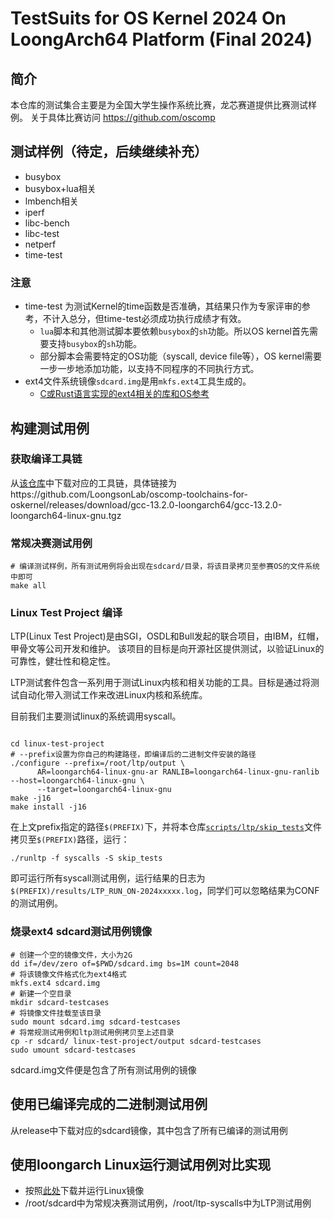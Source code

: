 # TestSuits for OS Kernel 2024 On LoongArch64 Platform (Final 2024)

## 简介

本仓库的测试集合主要是为全国大学生操作系统比赛，龙芯赛道提供比赛测试样例。
关于具体比赛访问 https://github.com/oscomp

## 测试样例（待定，后续继续补充）

- busybox
- busybox+lua相关
- lmbench相关
- iperf
- libc-bench
- libc-test
- netperf
- time-test

### 注意

- time-test 为测试Kernel的time函数是否准确，其结果只作为专家评审的参考，不计入总分，但time-test必须成功执行成绩才有效。
  - `lua`脚本和其他测试脚本要依赖`busybox`的`sh`功能。所以OS kernel首先需要支持`busybox`的`sh`功能。
  - 部分脚本会需要特定的OS功能（syscall, device file等），OS kernel需要一步一步地添加功能，以支持不同程序的不同执行方式。
- ext4文件系统镜像`sdcard.img`是用`mkfs.ext4`工具生成的。
  - [C或Rust语言实现的ext4相关的库和OS参考](https://github.com/oscomp/os-competition-info/blob/main/ref-info.md#ext4%E6%96%87%E4%BB%B6%E7%B3%BB%E7%BB%9F%E5%8F%82%E8%80%83%E5%AE%9E%E7%8E%B0)

## 构建测试用例

### 获取编译工具链

从[该仓库](https://github.com/LoongsonLab/oscomp-toolchains-for-oskernel)中下载对应的工具链，具体链接为https://github.com/LoongsonLab/oscomp-toolchains-for-oskernel/releases/download/gcc-13.2.0-loongarch64/gcc-13.2.0-loongarch64-linux-gnu.tgz

### 常规决赛测试用例

```shell
# 编译测试样例，所有测试用例将会出现在sdcard/目录，将该目录拷贝至参赛OS的文件系统中即可
make all
```

### Linux Test Project 编译
LTP(Linux Test Project)是由SGI，OSDL和Bull发起的联合项目，由IBM，红帽，甲骨文等公司开发和维护。
该项目的目标是向开源社区提供测试，以验证Linux的可靠性，健壮性和稳定性。

LTP测试套件包含一系列用于测试Linux内核和相关功能的工具。目标是通过将测试自动化带入测试工作来改进Linux内核和系统库。

目前我们主要测试linux的系统调用syscall。

```shell

cd linux-test-project
# --prefix设置为你自己的构建路径，即编译后的二进制文件安装的路径
./configure --prefix=/root/ltp/output \
      AR=loongarch64-linux-gnu-ar RANLIB=loongarch64-linux-gnu-ranlib --host=loongarch64-linux-gnu \
      --target=loongarch64-linux-gnu 
make -j16
make install -j16

```
在上文prefix指定的路径`$(PREFIX)`下，并将本仓库[`scripts/ltp/skip_tests`](scripts/ltp/skip_tests)文件拷贝至`$(PREFIX)`路径，运行：
```shell
./runltp -f syscalls -S skip_tests
```
即可运行所有syscall测试用例，运行结果的日志为`$(PREFIX)/results/LTP_RUN_ON-2024xxxxx.log`，同学们可以忽略结果为CONF的测试用例。

### 烧录ext4 sdcard测试用例镜像

```shell
# 创建一个空的镜像文件，大小为2G
dd if=/dev/zero of=$PWD/sdcard.img bs=1M count=2048
# 将该镜像文件格式化为ext4格式
mkfs.ext4 sdcard.img
# 新建一个空目录
mkdir sdcard-testcases
# 将镜像文件挂载至该目录
sudo mount sdcard.img sdcard-testcases
# 将常规测试用例和ltp测试用例拷贝至上述目录
cp -r sdcard/ linux-test-project/output sdcard-testcases 
sudo umount sdcard-testcases
```
sdcard.img文件便是包含了所有测试用例的镜像

## 使用已编译完成的二进制测试用例

从release中下载对应的sdcard镜像，其中包含了所有已编译的测试用例

## 使用loongarch Linux运行测试用例对比实现

- 按照[此处](./loongarch-linux-qemu/README.md)下载并运行Linux镜像
- /root/sdcard中为常规决赛测试用例，/root/ltp-syscalls中为LTP测试用例
